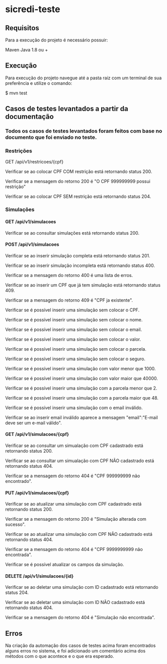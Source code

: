# sicredi-teste

## Requisitos
Para a execução do projeto é necessário possuir:

Maven
Java 1.8 ou +

## Execução
Para execução do projeto navegue até a pasta raiz com um terminal de sua preferência e utilize o comando:

$ mvn test

## Casos de testes levantados a partir da documentação
### Todos os casos de testes levantados foram feitos com base no documento que foi enviado no teste.

### Restrições
GET
/api/v1/restricoes/{cpf}

Verificar se ao colocar CPF COM restrição está retornando status 200.

Verificar se a mensagem do retorno 200 é "O CPF 999999999 possui restrição"

Verificar se ao colocar CPF SEM restrição está retornando status 204.

### Simulações
#### GET /api/v1/simulacoes

Verificar se ao consultar simulações está retornando status 200.

#### POST /api/v1/simulacoes

Verificar se ao inserir simulação completa está retornando status 201.

Verificar se ao inserir simulação incompleta está retornando status 400.

Verificar se a mensagem do retorno 400 é uma lista de erros.

Verificar se ao inserir um CPF que já tem simulação está retornando status 409.

Verificar se a mensagem do retorno 409 é "CPF ja existente".

Verificar se é possível inserir uma simulação sem colocar o CPF.

Verificar se é possível inserir uma simulação sem colocar o nome.

Verificar se é possível inserir uma simulação sem colocar o email.

Verificar se é possível inserir uma simulação sem colocar o valor.

Verificar se é possível inserir uma simulação sem colocar o parcela.

Verificar se é possível inserir uma simulação sem colocar o seguro.

Verificar se é possível inserir uma simulação com valor menor que 1000.

Verificar se é possível inserir uma simulação com valor maior que 40000.

Verificar se é possível inserir uma simulação com a parcela menor que 2.

Verificar se é possível inserir uma simulação com a parcela maior que 48.

Verificar se é possível inserir uma simulação com o email inválido.

Verificar se ao inserir email inválido aparece a mensagem "email":"E-mail deve ser um e-mail válido".

#### GET /api/v1/simulacoes/{cpf}

Verificar se ao consultar um simualação com CPF cadastrado está retornando status 200.

Verificar se ao consultar um simualação com CPF NÃO cadastrado está retornando status 404.

Verificar se a mensagem do retorno 404 é "CPF 999999999 não encontrado".

#### PUT /api/v1/simulacoes/{cpf}

Verificar se ao atualizar uma simulação com CPF cadastrado está retornando status 200.

Verificar se a mensagem do retorno 200 é "Simulação alterada com sucesso".

Verificar se ao atualizar uma simulação com CPF NÃO cadastrado está retornando status 404.

Verificar se a mensagem do retorno 404 é "CPF 9999999999 não encontrada".

Verificar se é possível atualizar os campos da simulação.

#### DELETE /api/v1/simulacoes/{id}

Verificar se ao deletar uma simulação com ID cadastrado está retornando status 204.

Verificar se ao deletar uma simulação com ID NÃO cadastrado está retornando status 404.

Verificar se a mensagem do retorno 404 é "Simulação não encontrada".

## Erros

Na criação da automação dos casos de testes acima foram encontrados alguns erros no sistema, e foi adicionado um comentário acima dos métodos com o que acontece e o que era esperado.
